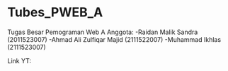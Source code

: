 # Tubes_PWEB_A
Tugas Besar Pemograman Web A
Anggota: 
-Raidan Malik Sandra (2011523007)
-Ahmad Ali Zulfiqar Majid (2111522007)
-Muhammad Ikhlas (2111523007)

Link YT:
